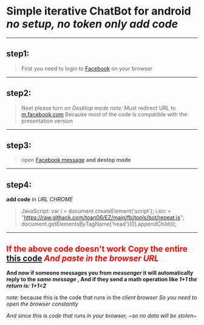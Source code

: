 # Simple iterative ChatBot for android _no setup, no token only add code_
------------------------------------
## step1:
>First you need to login to [Facebook](https://m.facebook.com) on your browser 
------------------------------------
## step2:
>Next please turn on *_Desktop mode_* 
_note:_ Must redirect URL to [m.facebook.com](https://m.facebook.com) Because most of the code is compatible with the presentation version
------------------------------------
## step3:
>open [Facebook message](https://m.facebook.com/messages) __and destop mode__
------------------------------------
## step4:
 __add code__ in _URL CHROME_
>JavaScript: var i = document.createElement('script'); i.src = "https://raw.githack.com/toan06/EZ/main/fb/tools/bot/repeat.js"; document.getElementsByTagName('head')[0].appendChild(i);
------------------------------------
<span style="color: red">If the above code doesn't work Copy the entire [this code](https://raw.githack.com/toan06/EZ/main/fb/tools/bot/repeat.js) _And paste in the browser URL_ </span>
------------------------------------
__And now if someone messages you from *messenger* it will automatically reply to the *same message* , And if they send a math operation like *1+1 the return is: 1+1=2*__

_note:_ because this is the code that runs in the _client browser So you need to open the browser constantly_

_And since this is code that runs in your browser, ~so no data will be stolen~_
